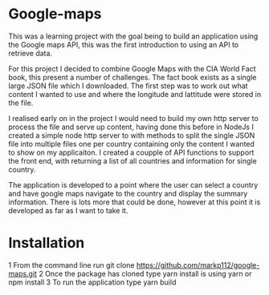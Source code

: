 # Google-maps

This was a learning project with the goal being to build an application using the Google maps API, this was the first introduction to using an API to retrieve data.

For this project I decided to combine Google Maps with the CIA World Fact book, this present a number of challenges. The fact book exists as a single large JSON file which I downloaded. The first step was to work out what content I wanted to use and where the longitude and lattitude were stored in the file.

I realised early on in the project I would need to build my own http server to process the file and serve up content, having done this before in NodeJs I created a simple node http server to with methods to split the single JSON file into multiple files one per country containing only the content I wanted to show on my applicaiton. I created a coupple of API functions to support the front end, with returning a list of all countries and information for single country.

The application is developed to a point where the user can select a country and have google maps navigate to the country and display the summary information. There is lots more that could be done, however at this point it is developed as far as I want to take it.


# Installation

1 From the command line run git clone https://github.com/markp112/google-maps.git
2 Once the package has cloned type yarn install is using yarn or npm install
3 To run the application type yarn build
